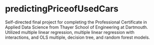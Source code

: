 # predictingPriceofUsedCars
Self-directed final project for completing the Professional Certificate in Applied Data Science from Thayer School of Engineering at Dartmouth. Utilized multiple linear regression, multiple linear regression with interactions, and OLS multiple, decision tree, and random forest models.
